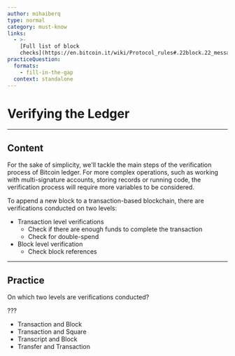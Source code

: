 ```yaml
---
author: mihaiberq
type: normal
category: must-know
links:
  - >-
    [Full list of block
    checks](https://en.bitcoin.it/wiki/Protocol_rules#.22block.22_messages){website}
practiceQuestion:
  formats:
    - fill-in-the-gap
  context: standalone
---
```


# Verifying the Ledger


---

## Content

For the sake of simplicity, we'll tackle the main steps of the verification process of Bitcoin ledger. For more complex operations, such as working with multi-signature accounts, storing records or running code, the verification process will require more variables to be considered.

To append a new block to a transaction-based blockchain, there are verifications conducted on two levels:   	

- Transaction level verifications
  - Check if there are enough funds to complete the transaction
  - Check for double-spend
- Block level verification
  - Check block references


---

## Practice

On which two levels are verifications conducted?   	

???

- Transaction and Block 
- Transaction and Square
- Transcript and Block
- Transfer and Transaction
